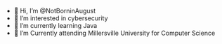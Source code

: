 - 👋 Hi, I’m @NotBorninAugust
- 👀 I’m interested in cybersecurity
- 🌱 I’m currently learning Java
- 💞️ I’m Currently attending Millersville University for Computer Science
<!---
Gusofwind/Gusofwind is a ✨ special ✨ repository because its `README.md` (this file) appears on your GitHub profile.
You can click the Preview link to take a look at your changes.
--->
